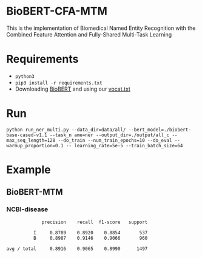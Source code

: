 # BioBERT-CFA-MTM

This is the implementation of Biomedical Named Entity Recognition with the Combined Feature Attention and Fully-Shared Multi-Task Learning

# Requirements

-  `python3`
- `pip3 install -r requirements.txt`
- Downloading [BioBERT](https://github.com/naver/biobert-pretrained) and using our [vocat.txt](./vocab.txt)

# Run

`python run_ner_multi.py --data_dir=data/all/ --bert_model=./biobert-base-cased-v1.1 --task_n
ame=ner --output_dir=./output/all_c --max_seq_length=128 --do_train --num_train_epochs=10 --do_eval --warmup_proportion=0.1 --
learning_rate=5e-5 --train_batch_size=64`


# Example

## BioBERT-MTM

### NCBI-disease
```
             precision    recall  f1-score   support

          I     0.8789    0.8920    0.8854       537
          B     0.8987    0.9146    0.9066       960

avg / total     0.8916    0.9065    0.8990      1497
```

